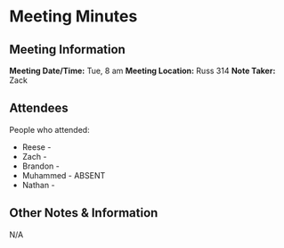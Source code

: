 # Meeting Minutes
## Meeting Information
**Meeting Date/Time:** Tue, 8 am
**Meeting Location:** Russ 314
**Note Taker:** Zack

## Attendees
People who attended:
- Reese - 
- Zach - 
- Brandon - 
- Muhammed - ABSENT
- Nathan - 
## Other Notes & Information
N/A

